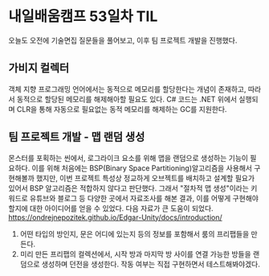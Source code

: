 # 내일배움캠프 53일차 TIL  
오늘도 오전에 기술면집 질문들을 풀어보고, 이후 팀 프로젝트 개발을 진행했다.    

## 가비지 컬렉터  
객체 지향 프로그래밍 언어에서는 동적으로 메모리를 할당한다는 개념이 존재하고, 따라서 동적으로 할당된 메모리를 해제해아할 필요도 있다. C# 코드는 .NET 위에서 실행되며 CLR을 통해 자동으로 필요없는 동적 메모리를 해제하는 GC를 지원한다.   

## 팀 프로젝트 개발 - 맵 랜덤 생성  
몬스터를 포획하는 씬에서, 로그라이크 요소를 위해 맵을 랜덤으로 생성하는 기능이 필요하다. 이를 위해 처음에는 BSP(Binary Space Partitioning)알고리즘을 사용해서 구현해볼까 했지만, 이번 프로젝트 특성상 정교하게 오브젝트를 배치하고 설계할 필요가 있어서 BSP 알고리즘은 적합하지 않다고 판단했다. 그래서 "절차적 맵 생성"이라는 키워드로 유튜브와 블로그 등 다양한 곳에서 자료조사를 해본 결과, 이를 어떻게 구현해야 할지에 대한 아이디어를 얻을 수 있었다. 다음 자료가 큰 도움이 되었다.  
 https://ondrejnepozitek.github.io/Edgar-Unity/docs/introduction/  
 1. 어떤 타입의 방인지, 문은 어디에 있는지 등의 정보를 포함해서 룸의 프리팹들을 만든다.
 2. 미리 만든 프리팹의 컬렉션에서, 시작 방과 마지막 방 사이를 연결 가능한 방들을 랜덤으로 생성하며 던전을 생성한다.
작동 여부는 직접 구현하면서 테스트해봐야겠다.
